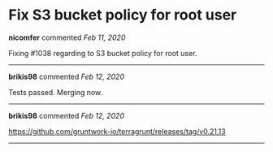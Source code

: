 # Fix S3 bucket policy for root user

**nicomfer** commented *Feb 11, 2020*

Fixing #1038 regarding to S3 bucket policy for root user.
<br />
***


**brikis98** commented *Feb 12, 2020*

Tests passed. Merging now.
***

**brikis98** commented *Feb 12, 2020*

https://github.com/gruntwork-io/terragrunt/releases/tag/v0.21.13
***

